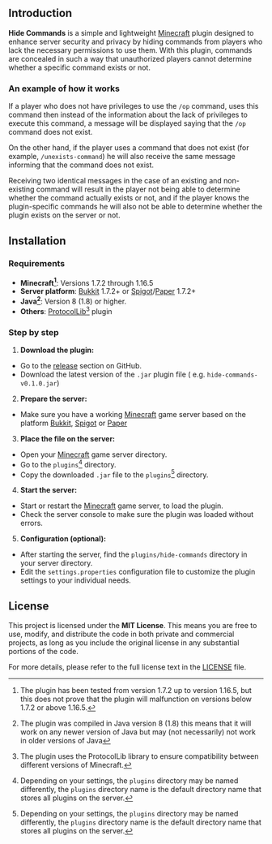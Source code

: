 ## Introduction

**Hide Commands** is a simple and lightweight
[Minecraft](https://www.minecraft.net/) plugin designed to enhance server
security and privacy by hiding commands from players who lack the necessary
permissions to use them. With this plugin, commands are concealed in such a way
that unauthorized players cannot determine whether a specific command exists or
not.

### An example of how it works

If a player who does not have privileges to use the `/op` command, uses this
command then instead of the information about the lack of privileges to execute
this command, a message will be displayed saying that the `/op` command does not
exist.

On the other hand, if the player uses a command that does not exist (for
example, `/unexists-command`) he will also receive the same message informing
that the command does not exist.

Receiving two identical messages in the case of an existing and non-existing
command will result in the player not being able to determine whether the
command actually exists or not, and if the player knows the plugin-specific
commands he will also not be able to determine whether the plugin exists on the
server or not.

## Installation

### Requirements

- **Minecraft[^1]**: Versions 1.7.2 through 1.16.5
- **Server platform**: [Bukkit](https://dev.bukkit.org/) 1.7.2+ or
  [Spigot](https://www.spigotmc.org/)/[Paper](https://papermc.io/) 1.7.2+
- **Java[^2]**: Version 8 (1.8) or higher.
- **Others**: [ProtocolLib](https://github.com/dmulloy2/ProtocolLib)[^3] plugin

### Step by step

1. **Download the plugin:**

* Go to the [release](https://github.com/kvdpxne/hide-commands/releases)
  section on GitHub.
* Download the latest version of the `.jar` plugin file (
  e.g. `hide-commands-v0.1.0.jar`)

2. **Prepare the server:**

* Make sure you have a working [Minecraft](https://www.minecraft.net/) game
  server based on the platform [Bukkit](https://dev.bukkit.org/),
  [Spigot](https://www.spigotmc.org/) or [Paper](https://papermc.io/)

3. **Place the file on the server:**

* Open your [Minecraft](https://www.minecraft.net/) game server directory.
* Go to the `plugins`[^4] directory.
* Copy the downloaded `.jar` file to the `plugins`[^4] directory.

4. **Start the server:**

* Start or restart the [Minecraft](https://www.minecraft.net/) game server,
  to load the plugin.
* Check the server console to make sure the plugin was loaded without errors.

5. **Configuration (optional):**

* After starting the server, find the `plugins/hide-commands` directory in your
  server directory.
* Edit the `settings.properties` configuration file to customize the plugin
  settings to your individual needs.

## License

This project is licensed under the **MIT License**. This means you are free to
use, modify, and distribute the code in both private and commercial projects, as
long as you include the original license in any substantial portions of the
code.

For more details, please refer to the full license text in the
[LICENSE](https://github.com/kvdpxne/dico/blob/master/LICENSE) file.

[^1]: The plugin has been tested from version 1.7.2 up to version 1.16.5, but
this does not prove that the plugin will malfunction on versions below 1.7.2 or
above 1.16.5.

[^2]: The plugin was compiled in Java version 8 (1.8) this means that it will
work on any newer version of Java but may (not necessarily) not work in older
versions of Java

[^3]: The plugin uses the ProtocolLib library to ensure compatibility between
different versions of Minecraft.

[^4]: Depending on your settings, the `plugins` directory may be named
differently, the `plugins` directory name is the default directory name that
stores all plugins on the server.